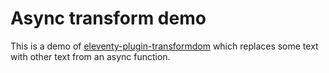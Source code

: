 # Async transform demo

This is a demo of
[eleventy-plugin-transformdom](https://github.com/liamfiddler/eleventy-plugin-transformdom)
which replaces some text with other text from an async function.
